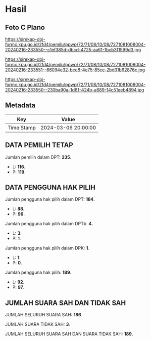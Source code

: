 # Hasil

## Foto C Plano

https://sirekap-obj-formc.kpu.go.id/2fd4/pemilu/ppwp/72/71/08/10/08/7271081008004-20240216-233550--c1ef385d-dbcd-4725-aa61-1bcb3f1599d3.jpg

https://sirekap-obj-formc.kpu.go.id/2fd4/pemilu/ppwp/72/71/08/10/08/7271081008004-20240216-233551--66094e32-bcc8-4e75-85ce-2bd31b62876c.jpg

https://sirekap-obj-formc.kpu.go.id/2fd4/pemilu/ppwp/72/71/08/10/08/7271081008004-20240216-233550--230ba90a-1d61-424b-a689-14c51eeb4894.jpg


## Metadata

| Key        | Value               |
| ---------- | ------------------- |
| Time Stamp | 2024-03-06 20:00:00 |


## DATA PEMILIH TETAP

Jumlah pemilih dalam DPT: **235**.
 * L: **116**.
 * P: **119**.

## DATA PENGGUNA HAK PILIH

Jumlah pengguna hak pilih dalam DPT: **184**.
 * L: **88**.
 * P: **96**.

Jumlah pengguna hak pilih dalam DPTb: **4**.
 * L: **3**.
 * P: **1**.

Jumlah pengguna hak pilih dalam DPK: **1**.
 * L: **1**.
 * P: **0**.

Jumlah pengguna hak pilih: **189**.
 * L: **92**.
 * P: **97**.

## JUMLAH SUARA SAH DAN TIDAK SAH

JUMLAH SELURUH SUARA SAH: **186**.

JUMLAH SUARA TIDAK SAH: **3**.

JUMLAH SELURUH SUARA SAH DAN SUARA TIDAK SAH: **189**.


